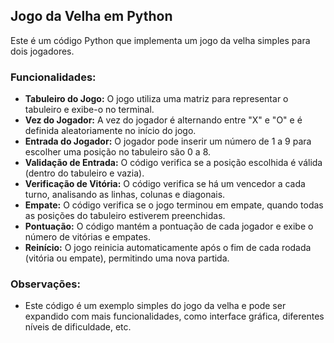 ## Jogo da Velha em Python

Este é um código Python que implementa um jogo da velha simples para dois jogadores.

### **Funcionalidades:**

* **Tabuleiro do Jogo:** O jogo utiliza uma matriz para representar o tabuleiro e exibe-o no terminal.
* **Vez do Jogador:** A vez do jogador é alternando entre "X" e "O" e é definida aleatoriamente no início do jogo.
* **Entrada do Jogador:** O jogador pode inserir um número de 1 a 9 para escolher uma posição no tabuleiro  são 0 a 8.
* **Validação de Entrada:** O código verifica se a posição escolhida é válida (dentro do tabuleiro e vazia).
* **Verificação de Vitória:** O código verifica se há um vencedor a cada turno, analisando as linhas, colunas e diagonais.
* **Empate:** O código verifica se o jogo terminou em empate, quando todas as posições do tabuleiro estiverem preenchidas.
* **Pontuação:** O código mantém a pontuação de cada jogador e exibe o número de vitórias e empates.
* **Reinício:** O jogo reinicia automaticamente após o fim de cada rodada (vitória ou empate), permitindo uma nova partida.

### **Observações:**

* Este código é um exemplo simples do jogo da velha e pode ser expandido com mais funcionalidades, como interface gráfica, diferentes níveis de dificuldade, etc.
